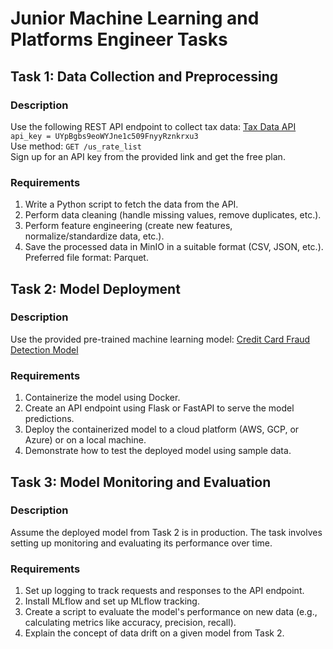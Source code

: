 # Junior Machine Learning and Platforms Engineer Tasks

## Task 1: Data Collection and Preprocessing

### Description

Use the following REST API endpoint to collect tax data: [Tax Data API](https://apilayer.com/marketplace/tax_data-api)  
`api_key = UYpBgbs9eoWYJne1c509FnyyRznkrxu3`  
Use method: `GET /us_rate_list`  
Sign up for an API key from the provided link and get the free plan.

### Requirements

1. Write a Python script to fetch the data from the API.
2. Perform data cleaning (handle missing values, remove duplicates, etc.).
3. Perform feature engineering (create new features, normalize/standardize data, etc.).
4. Save the processed data in MinIO in a suitable format (CSV, JSON, etc.). Preferred file format: Parquet.

## Task 2: Model Deployment

### Description

Use the provided pre-trained machine learning model: [Credit Card Fraud Detection Model](https://www.kaggle.com/models/nishikasingh/credit-card-fraud-detection)

### Requirements

1. Containerize the model using Docker.
2. Create an API endpoint using Flask or FastAPI to serve the model predictions.
3. Deploy the containerized model to a cloud platform (AWS, GCP, or Azure) or on a local machine.
4. Demonstrate how to test the deployed model using sample data.

## Task 3: Model Monitoring and Evaluation

### Description

Assume the deployed model from Task 2 is in production. The task involves setting up monitoring and evaluating its performance over time.

### Requirements

1. Set up logging to track requests and responses to the API endpoint.
2. Install MLflow and set up MLflow tracking.
3. Create a script to evaluate the model's performance on new data (e.g., calculating metrics like accuracy, precision, recall).
4. Explain the concept of data drift on a given model from Task 2.
